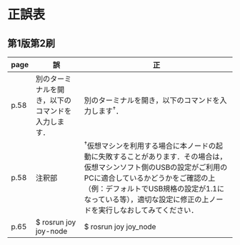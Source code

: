 # 正誤表
## 第1版第2刷
|   page  |  誤  |  正  |
| ------- | ---- | ---- |
|  p.58  | 別のターミナルを開き，以下のコマンドを入力します． | 別のターミナルを開き，以下のコマンドを入力します<sup>&dagger;</sup>．|
|  p.58  | 注釈部 | <sup>&dagger;</sup>仮想マシンを利用する場合に本ノードの起動に失敗することがあります．その場合は，仮想マシンソフト側のUSBの設定がご利用のPCに適合しているかどうかをご確認の上（例：デフォルトでUSB規格の設定が1.1になっている等），適切な設定に修正の上ノードを実行しなおしてみてください．|
|  p.65  | $ rosrun joy joy-node | $ rosrun joy joy_node |
